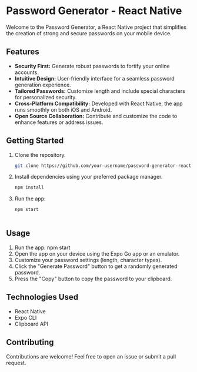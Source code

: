 # Password Generator - React Native

Welcome to the Password Generator, a React Native project that simplifies the creation of strong and secure passwords on your mobile device.

## Features

- **Security First:** Generate robust passwords to fortify your online accounts.
- **Intuitive Design:** User-friendly interface for a seamless password generation experience.
- **Tailored Passwords:** Customize length and include special characters for personalized security.
- **Cross-Platform Compatibility:** Developed with React Native, the app runs smoothly on both iOS and Android.
- **Open Source Collaboration:** Contribute and customize the code to enhance features or address issues.

## Getting Started

1. Clone the repository.
   ```bash
   git clone https://github.com/your-username/password-generator-react-native.git
2. Install dependencies using your preferred package manager.
   ```bash
   npm install
3. Run the app:
   ```bash
   npm start
     
## Usage

1. Run the app: npm start
2. Open the app on your device using the Expo Go app or an emulator.
3. Customize your password settings (length, character types).
4. Click the "Generate Password" button to get a randomly generated password.
5. Press the "Copy" button to copy the password to your clipboard.

## Technologies Used

- React Native
- Expo CLI
- Clipboard API

## Contributing

Contributions are welcome! Feel free to open an issue or submit a pull request.

